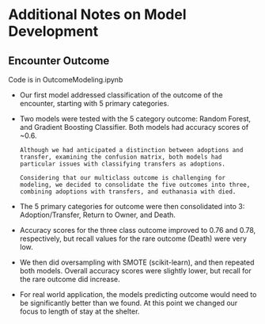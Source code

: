 # Additional Notes on Model Development

## Encounter Outcome

Code is in OutcomeModeling.ipynb

- Our first model addressed classification of the outcome of the encounter, starting with 5 primary categories. 
  
- Two models were tested with the 5 category outcome: Random Forest, and Gradient Boosting Classifier.
Both models had accuracy scores of ~0.6. 

      Although we had anticipated a distinction between adoptions and transfer, examining the confusion matrix, both models had particular issues with classifying transfers as adoptions. 

      Considering that our multiclass outcome is challenging for modeling, we decided to consolidate the five outcomes into three, combining adoptions with transfers, and euthanasia with died. 

- The 5 primary categories for outcome were then consolidated into 3: Adoption/Transfer, Return to Owner, and Death.
 
- Accuracy scores for the three class outcome improved to 0.76 and 0.78, respectively, but recall values for the rare outcome (Death) were very low. 

- We then did oversampling with SMOTE (scikit-learn), and then repeated both models. Overall accuracy scores were slightly lower, but recall for the rare outcome did increase. 

- For real world application, the models predicting outcome would need to be significantly better than we found. At this point we changed our focus to length of stay at the shelter. 

